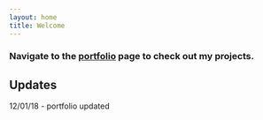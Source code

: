 ```yaml
---
layout: home
title: Welcome
---
```


### Navigate to the [portfolio](../portfolio/) page to check out my projects.

## Updates

12/01/18 - portfolio updated